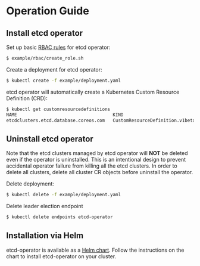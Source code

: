 # Operation Guide

## Install etcd operator

Set up basic [RBAC rules](./rbac.md) for etcd operator:

```bash
$ example/rbac/create_role.sh
```

Create a deployment for etcd operator:

```bash
$ kubectl create -f example/deployment.yaml
```

etcd operator will automatically create a Kubernetes Custom Resource Definition (CRD):

```bash
$ kubectl get customresourcedefinitions
NAME                                    KIND
etcdclusters.etcd.database.coreos.com   CustomResourceDefinition.v1beta1.apiextensions.k8s.io
```

## Uninstall etcd operator

Note that the etcd clusters managed by etcd operator will **NOT** be deleted even if the operator is uninstalled.
This is an intentional design to prevent accidental operator failure from killing all the etcd clusters.
In order to delete all clusters, delete all cluster CR objects before uninstall the operator.

Delete deployment:

```bash
$ kubectl delete -f example/deployment.yaml
```

Delete leader election endpoint
```bash
$ kubectl delete endpoints etcd-operator
```

## Installation via Helm

etcd-operator is available as a [Helm
chart](https://github.com/kubernetes/charts/tree/master/stable/etcd-operator).
Follow the instructions on the chart to install etcd-operator on your cluster.
 
